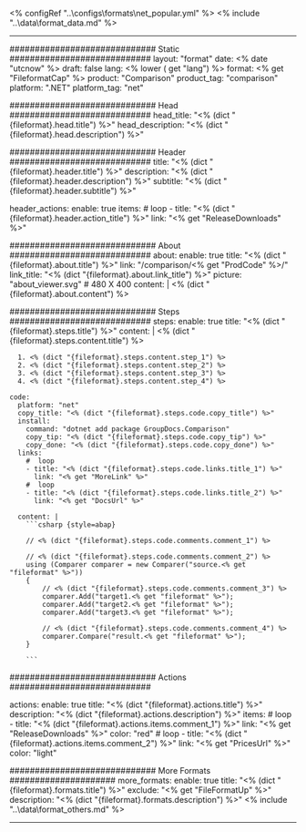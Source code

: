 <% configRef "..\\configs\\formats\\net_popular.yml" %>
<% include "..\\data\\format_data.md" %>

---
############################# Static ############################
layout: "format"
date:  <% date "utcnow" %>
draft: false
lang: <% lower ( get "lang") %>
format: <% get "FileformatCap" %>
product: "Comparison"
product_tag: "comparison"
platform: ".NET"
platform_tag: "net"

############################# Head ############################
head_title: "<% (dict "{fileformat}.head.title") %>"
head_description: "<% (dict "{fileformat}.head.description") %>"

############################# Header ############################
title: "<% (dict "{fileformat}.header.title") %>" 
description: "<% (dict "{fileformat}.header.description") %>"
subtitle: "<% (dict "{fileformat}.header.subtitle") %>" 

header_actions:
  enable: true
  items:
    #  loop
    - title: "<% (dict "{fileformat}.header.action_title") %>"
      link: "<% get "ReleaseDownloads" %>"
      
############################# About ############################
about:
    enable: true
    title: "<% (dict "{fileformat}.about.title") %>"
    link: "/comparison/<% get "ProdCode" %>/"
    link_title: "<% (dict "{fileformat}.about.link_title") %>"
    picture: "about_viewer.svg" # 480 X 400
    content: |
       <% (dict "{fileformat}.about.content") %>

############################# Steps ############################
steps:
    enable: true
    title: "<% (dict "{fileformat}.steps.title") %>"
    content: |
      <% (dict "{fileformat}.steps.content.title") %>
      
      1. <% (dict "{fileformat}.steps.content.step_1") %>
      2. <% (dict "{fileformat}.steps.content.step_2") %>
      3. <% (dict "{fileformat}.steps.content.step_3") %>
      4. <% (dict "{fileformat}.steps.content.step_4") %>
   
    code:
      platform: "net"
      copy_title: "<% (dict "{fileformat}.steps.code.copy_title") %>"
      install:
        command: "dotnet add package GroupDocs.Comparison"
        copy_tip: "<% (dict "{fileformat}.steps.code.copy_tip") %>"
        copy_done: "<% (dict "{fileformat}.steps.code.copy_done") %>"
      links:
        #  loop
        - title: "<% (dict "{fileformat}.steps.code.links.title_1") %>"
          link: "<% get "MoreLink" %>"
        #  loop
        - title: "<% (dict "{fileformat}.steps.code.links.title_2") %>"
          link: "<% get "DocsUrl" %>"
          
      content: |
        ```csharp {style=abap}

        // <% (dict "{fileformat}.steps.code.comments.comment_1") %>

        // <% (dict "{fileformat}.steps.code.comments.comment_2") %>
        using (Comparer comparer = new Comparer("source.<% get "fileformat" %>"))
        {
            // <% (dict "{fileformat}.steps.code.comments.comment_3") %>
        	comparer.Add("target1.<% get "fileformat" %>");
            comparer.Add("target2.<% get "fileformat" %>");
            comparer.Add("target3.<% get "fileformat" %>");

            // <% (dict "{fileformat}.steps.code.comments.comment_4") %>
            comparer.Compare("result.<% get "fileformat" %>"); 
        }
        
        ```            

############################# Actions ############################

actions:
  enable: true
  title: "<% (dict "{fileformat}.actions.title") %>"
  description: "<% (dict "{fileformat}.actions.description") %>"
  items:
    #  loop
    - title: "<% (dict "{fileformat}.actions.items.comment_1") %>"
      link: "<% get "ReleaseDownloads" %>"
      color: "red"
        #  loop
    - title: "<% (dict "{fileformat}.actions.items.comment_2") %>"
      link: "<% get "PricesUrl" %>"
      color: "light"


############################# More Formats #####################
more_formats:
    enable: true
    title: "<% (dict "{fileformat}.formats.title") %>"
    exclude: "<% get "FileFormatUp" %>"
    description: "<% (dict "{fileformat}.formats.description") %>"
<% include "..\\data\\format_others.md" %>

---